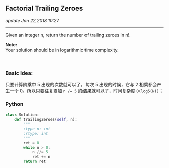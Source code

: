 ## Factorial Trailing Zeroes
_update Jan 22,2018  10:27_

---
Given an integer n, return the number of trailing zeroes in n!.

**Note:**   
Your solution should be in logarithmic time complexity.

<br>

### Basic Idea:
只要计算阶乘中 5 出现的次数就可以了。每次 5 出现的时候，它与 2 相乘都会产生一个 0。所以只要往复累加 `n /= 5` 的结果就可以了，时间复杂度 `O(log5(N))`；

### Python
```python
class Solution:
    def trailingZeroes(self, n):
        """
        :type n: int
        :rtype: int
        """
        ret = 0
        while n > 0:
            n //= 5
            ret += n
        return ret
```











